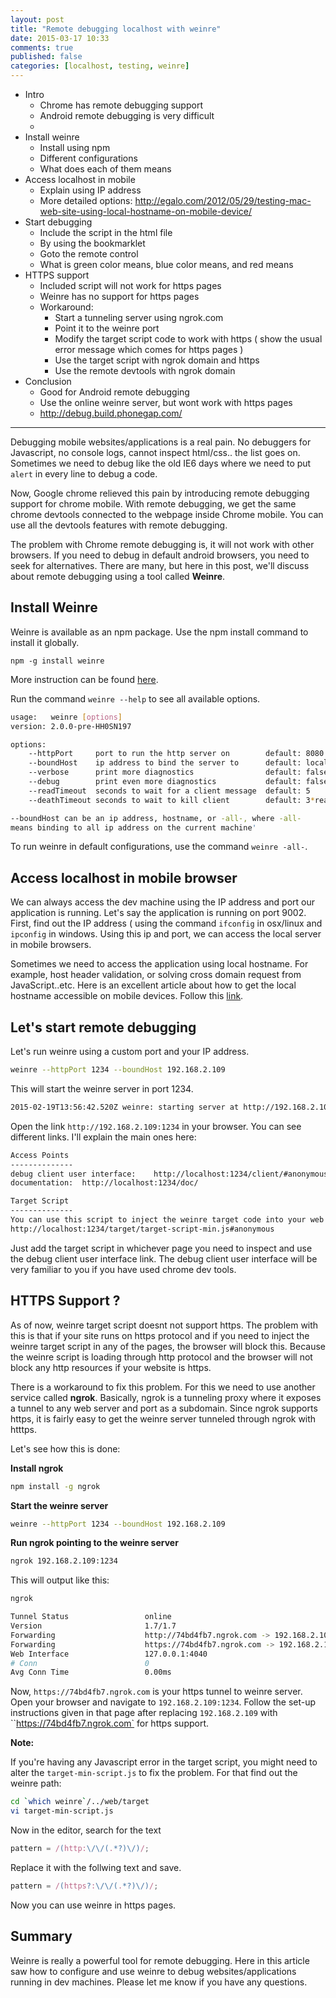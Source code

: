```yaml
---
layout: post
title: "Remote debugging localhost with weinre"
date: 2015-03-17 10:33
comments: true
published: false
categories: [localhost, testing, weinre]
---
```


- Intro 
    + Chrome has remote debugging support
    + Android remote debugging is very difficult
    + 
- Install weinre
    + Install using npm
    + Different configurations
    + What does each of them means
- Access localhost in mobile
    + Explain using IP address 
    + More detailed options: http://egalo.com/2012/05/29/testing-mac-web-site-using-local-hostname-on-mobile-device/
- Start debugging
    + Include the script in the html file
    + By using the bookmarklet 
    + Goto the remote control
    + What is green color means, blue color means, and red means
- HTTPS support
    + Included script will not work for https pages
    + Weinre has no support for https pages
    + Workaround:
        * Start a tunneling server using ngrok.com 
        * Point it to the weinre port 
        * Modify the target script code to work with https ( show the usual error message which comes for https pages )
        * Use the target script with ngrok domain and https 
        * Use the remote devtools with ngrok domain 
- Conclusion
    + Good for Android remote debugging 
    + Use the online weinre server, but wont work with https pages
    + http://debug.build.phonegap.com/

--------------------

Debugging mobile websites/applications is a real pain. No debuggers for Javascript, no console logs, cannot inspect html/css.. the list goes on. 
Sometimes we need to debug like the old IE6 days where we need to put `alert` in every line to debug a code. 

Now, Google chrome relieved this pain by introducing remote debugging support for chrome mobile. With remote debugging, we get the same chrome devtools connected to the webpage inside Chrome mobile. You can use all the devtools features with remote debugging.

The problem with Chrome remote debugging is, it will not work with other browsers. If you need to debug in default android browsers, you need to seek for alternatives. There are many, but here in this post, we'll discuss about remote debugging using a tool called **Weinre**.

## Install Weinre

Weinre is available as an npm package. Use the npm install command to install it globally.

`npm -g install weinre`

More instruction can be found [here](http://people.apache.org/~pmuellr/weinre-docs/latest/Installing.html).

Run the command `weinre --help` to see all available options.

```sh
usage:   weinre [options]
version: 2.0.0-pre-HH0SN197

options:
    --httpPort     port to run the http server on        default: 8080
    --boundHost    ip address to bind the server to      default: localhost
    --verbose      print more diagnostics                default: false
    --debug        print even more diagnostics           default: false
    --readTimeout  seconds to wait for a client message  default: 5
    --deathTimeout seconds to wait to kill client        default: 3*readTimeout

--boundHost can be an ip address, hostname, or -all-, where -all-
means binding to all ip address on the current machine'
```

To run weinre in default configurations, use the command `weinre -all-`.

## Access localhost in mobile browser

We can always access the dev machine using the IP address and port our application is running. Let's say the application is running on port 9002. First, find out the IP address ( using the command `ifconfig` in osx/linux and `ipconfig` in windows.  Using this ip and port, we can access the local server in mobile browsers.

Sometimes we need to access the application using local hostname. For example, host header validation, or solving cross domain request from JavaScript..etc. Here is an excellent article about how to get the local hostname accessible on mobile devices. Follow this [link](http://egalo.com/2012/05/29/testing-mac-web-site-using-local-hostname-on-mobile-device/).

## Let's start remote debugging

Let's run weinre using a custom port and your IP address.

```sh
weinre --httpPort 1234 --boundHost 192.168.2.109
```

This will start the weinre server in port 1234.

```sh
2015-02-19T13:56:42.520Z weinre: starting server at http://192.168.2.109:1234
```

Open the link `http://192.168.2.109:1234` in your browser. You can see different links. I'll explain the main ones here:

```sh
Access Points
--------------
debug client user interface:    http://localhost:1234/client/#anonymous
documentation:  http://localhost:1234/doc/

Target Script
--------------
You can use this script to inject the weinre target code into your web page.
http://localhost:1234/target/target-script-min.js#anonymous
```

Just add the target script in whichever page you need to inspect and use the debug client user interface link. The debug client user interface will be very familiar to you if you have used chrome dev tools.


## HTTPS Support ?

As of now, weinre target script doesnt not support https. The problem with this is that if your site runs on https protocol and if you need to inject the weinre target script in any of the pages, the browser will block this. Because the weinre script is loading through http protocol and the browser will not block any http resources if your website is https.

There is a workaround to fix this problem. For this we need to use another service called **ngrok**. Basically, ngrok is a tunneling proxy where it exposes a tunnel to any web server and port as a subdomain. Since ngrok supports https, it is fairly easy to get the weinre server tunneled through ngrok with htttps.

Let's see how this is done:

**Install ngrok**

```sh
npm install -g ngrok
```

**Start the weinre server**

```sh
weinre --httpPort 1234 --boundHost 192.168.2.109
```
**Run ngrok pointing to the weinre server**

```sh
ngrok 192.168.2.109:1234
```
This will output like this:

```sh
ngrok                                                                                            (Ctrl+C to quit)

Tunnel Status                 online
Version                       1.7/1.7
Forwarding                    http://74bd4fb7.ngrok.com -> 192.168.2.109:1234
Forwarding                    https://74bd4fb7.ngrok.com -> 192.168.2.109:1234
Web Interface                 127.0.0.1:4040
# Conn                        0
Avg Conn Time                 0.00ms
```

Now, `https://74bd4fb7.ngrok.com` is your https tunnel to weinre server. Open your browser and navigate to `192.168.2.109:1234`. Follow the set-up instructions given in that page after replacing `192.168.2.109` with ``https://74bd4fb7.ngrok.com` for https support.

**Note:**

If you're having any Javascript error in the target script, you might need to alter the `target-min-script.js` to fix the problem. For that find out the weinre path:

```sh
cd `which weinre`/../web/target
vi target-min-script.js
```

Now in the editor, search for the text

```js
pattern = /(http:\/\/(.*?)\/)/;
```
Replace it with the follwing text and save.

```js
pattern = /(https?:\/\/(.*?)\/)/;
```

Now you can use weinre in https pages.

## Summary

Weinre is really a powerful tool for remote debugging. Here in this article saw how to configure and use weinre to debug websites/applications running in dev machines. Please let me know if you have any questions.

